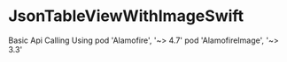 # JsonTableViewWithImageSwift
 Basic Api Calling Using pod 'Alamofire', '~> 4.7' pod 'AlamofireImage', '~> 3.3'
